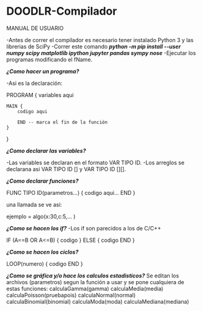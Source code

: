 # DOODLR-Compilador
MANUAL DE USUARIO 

-Antes de correr el compilador es necesario tener instalado Python 3 y las librerias de SciPy
-Correr este comando ***python -m pip install --user numpy scipy matplotlib ipython jupyter pandas sympy nose***
-Ejecutar los programas modificando el fName.

***¿Como hacer un programa?***

-Asi es la declaración:

PROGRAM {
	variables aqui

	MAIN {
		codigo aqui

		END -- marca el fin de la función
	}
}

***¿Como declarar las variables?***

-Las variables se declaran en el formato VAR TIPO ID.
-Los arreglos se declarana asi VAR TIPO ID [] y  VAR TIPO ID [][].

***¿Como declarar funciones?***

FUNC TIPO ID(parametros...)
{
	codigo aqui...
	END
}

una llamada se ve asi:

ejemplo = algo(x:30,c:5,...	)

***¿Como se hacen los if?***
-Los if son parecidos a los de C/C++

IF (A==B OR A<=B)
{
	codigo
}
ELSE {
	codigo
	END
}

***¿Como se hacen los ciclos?***

LOOP(numero)
{
	codigo
	END
}

***¿Como se gráfica y/o hace los calculos estadisticos?***
Se editan los archivos (parametros) segun la función a usar y se pone cualquiera de estas funciones:
calculaGamma(gamma)
calculaMedia(media)
calculaPoisson(pruebapois)
calculaNormal(normal)
calculaBinomial(binomial)
calculaModa(moda)
calculaMediana(mediana)


